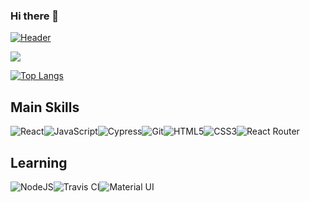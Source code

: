 ### Hi there 👋
[![Header](https://lh3.googleusercontent.com/proxy/4s553Y7XxM-hw3HIG9zUFt6MJ0FGG_-cl3YojyVncyFqxC0uiZ9bAY2W-kxyL89-9MpuaXWe2GrV0RgbTQXq9oNGXkCRot-Y6Pg "Header")](https://terminal.turing.edu/alumni/750-max-bregman)

<!--[![Readme Card](https://github-readme-stats.vercel.app/api/pin/?username=Max9545&repo=Rancid-Tomatillos)](https://github.com/Max9545/Rancid-Tomatillos)-->

<img align="center" src="https://github-readme-stats.vercel.app/api/?username=Max9545&theme=<THEME_NAME>" />

[![Top Langs](https://github-readme-stats.vercel.app/api/top-langs/?username=Max9545&layout=compact)](https://github.com/Max9545/github-readme-stats)


## Main Skills

<img alt="React" src="https://img.shields.io/badge/react%20-%2320232a.svg?&style=for-the-badge&logo=react&logoColor=%2361DAFB"/><img alt="JavaScript" src="https://img.shields.io/badge/javascript%20-%23323330.svg?&style=for-the-badge&logo=javascript&logoColor=%23F7DF1E"/><img alt="Cypress" src='https://img.shields.io/badge/cypress%20-%23404d59.svg?&style=for-the-badge&logo=Cypress&logoColor=white'/><img alt="Git" src="https://img.shields.io/badge/git%20-%23F05033.svg?&style=for-the-badge&logo=git&logoColor=white"/><img alt="HTML5" src="https://img.shields.io/badge/html5%20-%23E34F26.svg?&style=for-the-badge&logo=html5&logoColor=white"/><img alt="CSS3" src="https://img.shields.io/badge/css3%20-%231572B6.svg?&style=for-the-badge&logo=css3&logoColor=white"/><img alt="React Router" src='https://img.shields.io/badge/React_Router-CA4245?style=for-the-badge&logo=react-router&logoColor=white'/>

## Learning

<img alt="NodeJS" src="https://img.shields.io/badge/node.js%20-%2343853D.svg?&style=for-the-badge&logo=node.js&logoColor=white"/><img alt="Travis CI" src='https://img.shields.io/travis/jupyterhub/jupyterhub/master?logo=travis'/><img alt="Material UI" src='https://img.shields.io/badge/Material--UI-0081CB?style=for-the-badge&logo=material-ui&logoColor=white'/>


<!--
**Max9545/Max9545** is a ✨ _special_ ✨ repository because its `README.md` (this file) appears on your GitHub profile.

Here are some ideas to get you started:

- 🔭 I’m currently working on ...
- 🌱 I’m currently learning ...
- 👯 I’m looking to collaborate on ...
- 🤔 I’m looking for help with ...
- 💬 Ask me about ...
- 📫 How to reach me: ...
- 😄 Pronouns: ...
- ⚡ Fun fact: ...
-->
